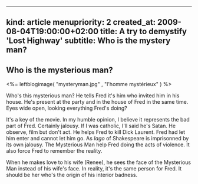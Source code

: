 -----
kind: article
menupriority: 2
created_at: 2009-08-04T19:00:00+02:00
title: A try to demystify 'Lost Highway'
subtitle: Who is the mystery man?
-----

## Who is the mysterious man?

<%= leftblogimage( "mysteryman.jpg" , "l'homme mystérieux" ) %>

Who's this mysterious man? He tells Fred it's him who invited him in his house. He's present at the party and in the house of Fred in the same time. Eyes wide open, looking everything Fred's doing?

It's a key of the movie. In my humble opinion, I believe it represents the bad part of Fred. Certainly jalousy. If I was catholic, I'll said he's Satan. He observe, film but don't act. He helps Fred to kill Dick Laurent.
Fred had let him enter and cannot let him go.
As _Iago_ of Shakespeare is imprisonned by its own jalousy.
The Mysterious Man help Fred doing the acts of violence. 
It also force Fred to remember the reality.

When he makes love to his wife (Renee), he sees the face of the Mysterious Man instead of his wife's face. In reality, it's the same person for Fred. It should be her who's the origin of his interior badness.


